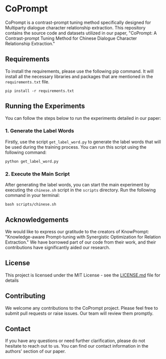 # CoPrompt

CoPrompt is a contrast-prompt tuning method specifically designed for Multiparty dialogue character relationship extraction. This repository contains the source code and datasets utilized in our paper, "CoPrompt: A Contrast-prompt Tuning Method for Chinese Dialogue Character Relationship Extraction."

## Requirements

To install the requirements, please use the following pip command. It will install all the necessary libraries and packages that are mentioned in the `requirements.txt` file.

```
pip install -r requirements.txt
```

## Running the Experiments

You can follow the steps below to run the experiments detailed in our paper:

### 1. Generate the Label Words

Firstly, use the script `get_label_word.py` to generate the label words that will be used during the training process. You can run this script using the following command:

```
python get_label_word.py
```

### 2. Execute the Main Script

After generating the label words, you can start the main experiment by executing the `chinese.sh` script in the `scripts` directory. Run the following command in your terminal:

```
bash scripts/chinese.sh
```

## Acknowledgements

We would like to express our gratitude to the creators of KnowPrompt: "Knowledge-aware Prompt-tuning with Synergistic Optimization for Relation Extraction." We have borrowed part of our code from their work, and their contributions have significantly aided our research.

## License

This project is licensed under the MIT License - see the [LICENSE.md](https://chat.openai.com/LICENSE.md) file for details

## Contributing

We welcome any contributions to the CoPrompt project. Please feel free to submit pull requests or raise issues. Our team will review them promptly.

## Contact

If you have any questions or need further clarification, please do not hesitate to reach out to us. You can find our contact information in the authors' section of our paper.




